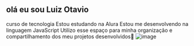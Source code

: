 ## olá eu sou Luiz Otavio 
curso de tecnologia Estou estudando na Alura
Estou me desenvolvendo na linguagem JavaScript
Utilizo esse espaço para minha organização e compartilhamento dos meu projetos desenvolvidos👋
![image](https://github.com/luiz12232/luiz12232/assets/171141285/41882db6-2d22-42af-89a6-fb909b165796)


<!--
**luiz12232/luiz12232** is a ✨ _special_ ✨ repository because its `README.md` (this file) appears on your GitHub profile.

Here are some ideas to get you started:

- 🔭 I’m currently working on ...
- 🌱 I’m currently learning ...
- 👯 I’m looking to collaborate on ...
- 🤔 I’m looking for help with ...
- 💬 Ask me about ...
- 📫 How to reach me: ...
- 😄 Pronouns: ...
- ⚡ Fun fact: ...
-->
